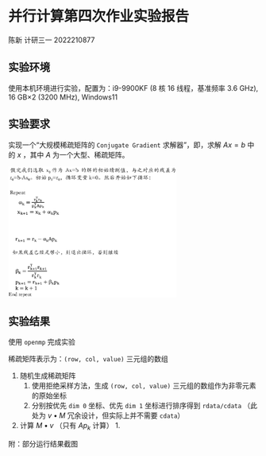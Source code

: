 # 并行计算第四次作业实验报告

陈新	计研三一	2022210877



## 实验环境

使用本机环境进行实验，配置为：i9-9900KF (8 核 16 线程，基准频率 3.6 GHz), 16 GB$\times$2 (3200 MHz), Windows11



## 实验要求

实现一个“大规模稀疏矩阵的 `Conjugate Gradient` 求解器”，即，求解 $Ax=b$ 中的 $x$ ，其中 $A$ 为一个大型、稀疏矩阵。

<img src="pictures/problem.png" alt="problem" style="zoom:33%;" />



## 实验结果

使用 `openmp` 完成实验

稀疏矩阵表示为：`(row, col, value)` 三元组的数组

1. 随机生成稀疏矩阵
   1. 使用拒绝采样方法，生成 `(row, col, value)` 三元组的数组作为非零元素的原始坐标
   2. 分别按优先 `dim 0` 坐标、优先 `dim 1` 坐标进行排序得到 `rdata/cdata` （此处为 $v \bullet M$ 冗余设计，但实际上并不需要 `cdata`）
2. 计算 $M \bullet v$ （只有 $Ap_k$ 计算）
   1. 



附：部分运行结果截图

